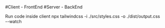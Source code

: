 #Client - FrontEnd
#Server - BackEnd


Run code inside client
npx tailwindcss -i ./src/styles.css -o ./dist/output.css --watch

